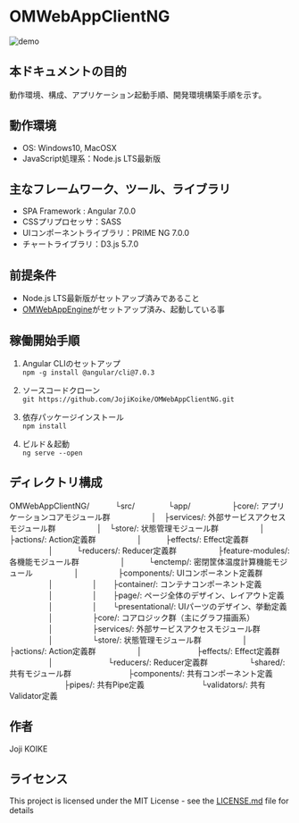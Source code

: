 # OMWebAppClientNG

![demo](https://user-images.githubusercontent.com/5671422/77404044-74f6ca80-6df4-11ea-908e-ea11f079ee04.gif)

## 本ドキュメントの目的

動作環境、構成、アプリケーション起動手順、開発環境構築手順を示す。

## 動作環境

* OS: Windows10, MacOSX
* JavaScript処理系：Node.js LTS最新版

## 主なフレームワーク、ツール、ライブラリ

* SPA Framework : Angular 7.0.0
* CSSプリプロセッサ：SASS
* UIコンポーネントライブラリ：PRIME NG 7.0.0
* チャートライブラリ：D3.js 5.7.0

## 前提条件

* Node.js LTS最新版がセットアップ済みであること
* [OMWebAppEngine](https://github.com/JojiKoike/OMWebAppEngine)がセットアップ済み、起動している事

## 稼働開始手順

1. Angular CLIのセットアップ <br/>
`npm -g install @angular/cli@7.0.3`

2. ソースコードクローン <br/>
`git https://github.com/JojiKoike/OMWebAppClientNG.git`

3. 依存パッケージインストール <br/>
`npm install`

4. ビルド＆起動 <br/>
`ng serve --open`

## ディレクトリ構成

OMWebAppClientNG/
　　　└src/
　　　　└app/
　　　　　├core/: アプリケーションコアモジュール群
　　　　　│　├services/: 外部サービスアクセスモジュール群
　　　　　│　└store/: 状態管理モジュール群
　　　　　│　　　├actions/: Action定義群
　　　　　│　　　├effects/: Effect定義群
　　　　　│　　　└reducers/: Reducer定義群
　　　　　├feature-modules/: 各機能モジュール群
　　　　　│　　　└enctemp/: 密閉筐体温度計算機能モジュール
　　　　　│　　　　　├components/: UIコンポーネント定義群
　　　　　│　　　　　│　　├container/: コンテナコンポーネント定義
　　　　　│　　　　　│　　├page/: ページ全体のデザイン、レイアウト定義
　　　　　│　　　　　│　　└presentational/: UIパーツのデザイン、挙動定義
　　　　　│　　　　　├core/: コアロジック群（主にグラフ描画系）
　　　　　│　　　　　├services/: 外部サービスアクセスモジュール群
　　　　　│　　　　　└store/: 状態管理モジュール群
　　　　　│　　　　　　　├actions/: Action定義群
　　　　　│　　　　　　　├effects/: Effect定義群
　　　　　│　　　　　　　└reducers/: Reducer定義群
　　　　　└shared/: 共有モジュール群
　　　　　　　├components/: 共有コンポーネント定義
　　　　　　　├pipes/: 共有Pipe定義
　　　　　　　└validators/: 共有Validator定義

## 作者

Joji KOIKE

## ライセンス

This project is licensed under the MIT License - see the [LICENSE.md](LICENSE.md) file for details
